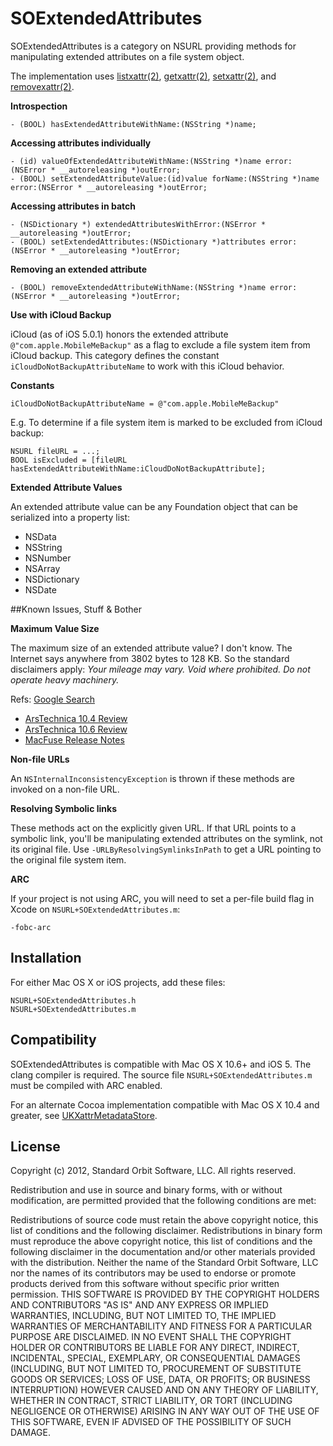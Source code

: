 # SOExtendedAttributes

SOExtendedAttributes is a category on NSURL providing methods for manipulating extended attributes on a file system object.

The implementation uses [listxattr(2)](x-man-page://listxattr), [getxattr(2)](x-man-page://getxattr), [setxattr(2)](x-man-page://setxattr), and [removexattr(2)](x-man-page://removexattr).


**Introspection**

	- (BOOL) hasExtendedAttributeWithName:(NSString *)name;

**Accessing attributes individually**

	- (id) valueOfExtendedAttributeWithName:(NSString *)name error:(NSError * __autoreleasing *)outError;
	- (BOOL) setExtendedAttributeValue:(id)value forName:(NSString *)name error:(NSError * __autoreleasing *)outError;

**Accessing attributes in batch**

	- (NSDictionary *) extendedAttributesWithError:(NSError * __autoreleasing *)outError;
	- (BOOL) setExtendedAttributes:(NSDictionary *)attributes error:(NSError * __autoreleasing *)outError;

**Removing an extended attribute**

	- (BOOL) removeExtendedAttributeWithName:(NSString *)name error:(NSError * __autoreleasing *)outError;


 **Use with iCloud Backup**

 iCloud (as of iOS 5.0.1) honors the extended attribute `@"com.apple.MobileMeBackup"` as a flag to exclude a file system item from iCloud backup. This category defines the constant `iCloudDoNotBackupAttributeName` to work with this iCloud behavior.

 **Constants**

 `iCloudDoNotBackupAttributeName = @"com.apple.MobileMeBackup"`

 E.g. To determine if a file system item is marked to be excluded from iCloud backup:

    NSURL fileURL = ...;
    BOOL isExcluded = [fileURL hasExtendedAttributeWithName:iCloudDoNotBackupAttribute];


**Extended Attribute Values**

An extended attribute value can be any Foundation object that can be serialized into a property list:

- NSData
- NSString
- NSNumber
- NSArray
- NSDictionary
- NSDate

##Known Issues, Stuff & Bother

**Maximum Value Size**

The maximum size of an extended attribute value? I don't know. The Internet says anywhere from 3802 bytes to 128 KB. So the standard disclaimers apply: _Your mileage may vary. Void where prohibited. Do not operate heavy machinery._

Refs: 
[Google Search](http://www.google.com/?q=hfs%2B+extended+attributes+max+size)
- [ArsTechnica 10.4 Review](http://arstechnica.com/apple/reviews/2005/04/macosx-10-4.ars/7)
- [ArsTechnica 10.6 Review](http://arstechnica.com/apple/reviews/2009/08/mac-os-x-10-6.ars/3)
- [MacFuse Release Notes](http://code.google.com/p/macfuse/source/browse/trunk/CHANGELOG.txt)

**Non-file URLs**

An `NSInternalInconsistencyException` is thrown if these methods are invoked on a non-file URL.

**Resolving Symbolic links**
 
 These methods act on the explicitly given URL. If that URL points to a symbolic link, you'll be manipulating extended attributes on the symlink, not its original file. Use `-URLByResolvingSymlinksInPath` to get a URL pointing to the original file system item.

**ARC**

If your project is not using ARC, you will need to set a per-file build flag in Xcode on `NSURL+SOExtendedAttributes.m`:

	-fobc-arc

## Installation

For either Mac OS X or iOS projects, add these files:

	NSURL+SOExtendedAttributes.h
	NSURL+SOExtendedAttributes.m

## Compatibility

SOExtendedAttributes is compatible with Mac OS X 10.6+ and iOS 5. The clang compiler is required. The source file `NSURL+SOExtendedAttributes.m` must be compiled with ARC enabled. 

For an alternate Cocoa implementation compatible with Mac OS X 10.4 and greater, see [UKXattrMetadataStore](http://zathras.de/angelweb/sourcecode.htm).

## License

 Copyright (c) 2012, Standard Orbit Software, LLC. All rights reserved.
 
 Redistribution and use in source and binary forms, with or without modification, are permitted provided that the following conditions are met:
 
 Redistributions of source code must retain the above copyright notice, this list of conditions and the following disclaimer.
 Redistributions in binary form must reproduce the above copyright notice, this list of conditions and the following disclaimer in the documentation and/or other materials provided with the distribution.
 Neither the name of the Standard Orbit Software, LLC nor the names of its contributors may be used to endorse or promote products derived from this software without specific prior written permission.
 THIS SOFTWARE IS PROVIDED BY THE COPYRIGHT HOLDERS AND CONTRIBUTORS "AS IS" AND ANY EXPRESS OR IMPLIED WARRANTIES, INCLUDING, BUT NOT LIMITED TO, THE IMPLIED WARRANTIES OF MERCHANTABILITY AND FITNESS FOR A PARTICULAR PURPOSE ARE DISCLAIMED. IN NO EVENT SHALL THE COPYRIGHT HOLDER OR CONTRIBUTORS BE LIABLE FOR ANY DIRECT, INDIRECT, INCIDENTAL, SPECIAL, EXEMPLARY, OR CONSEQUENTIAL DAMAGES (INCLUDING, BUT NOT LIMITED TO, PROCUREMENT OF SUBSTITUTE GOODS OR SERVICES; LOSS OF USE, DATA, OR PROFITS; OR BUSINESS INTERRUPTION) HOWEVER CAUSED AND ON ANY THEORY OF LIABILITY, WHETHER IN CONTRACT, STRICT LIABILITY, OR TORT (INCLUDING NEGLIGENCE OR OTHERWISE) ARISING IN ANY WAY OUT OF THE USE OF THIS SOFTWARE, EVEN IF ADVISED OF THE POSSIBILITY OF SUCH DAMAGE.
